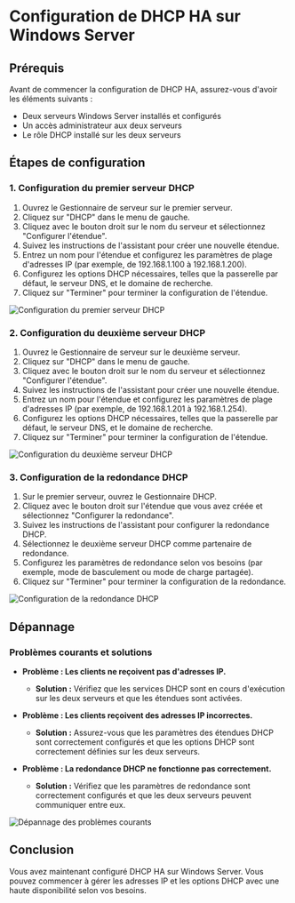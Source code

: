 # Configuration de DHCP HA sur Windows Server

## Prérequis

Avant de commencer la configuration de DHCP HA, assurez-vous d'avoir les éléments suivants :
- Deux serveurs Windows Server installés et configurés
- Un accès administrateur aux deux serveurs
- Le rôle DHCP installé sur les deux serveurs

## Étapes de configuration

### 1. Configuration du premier serveur DHCP

1. Ouvrez le Gestionnaire de serveur sur le premier serveur.
2. Cliquez sur "DHCP" dans le menu de gauche.
3. Cliquez avec le bouton droit sur le nom du serveur et sélectionnez "Configurer l'étendue".
4. Suivez les instructions de l'assistant pour créer une nouvelle étendue.
5. Entrez un nom pour l'étendue et configurez les paramètres de plage d'adresses IP (par exemple, de 192.168.1.100 à 192.168.1.200).
6. Configurez les options DHCP nécessaires, telles que la passerelle par défaut, le serveur DNS, et le domaine de recherche.
7. Cliquez sur "Terminer" pour terminer la configuration de l'étendue.

![Configuration du premier serveur DHCP](../images/windows_server_dhcp_ha_first_server.png)

### 2. Configuration du deuxième serveur DHCP

1. Ouvrez le Gestionnaire de serveur sur le deuxième serveur.
2. Cliquez sur "DHCP" dans le menu de gauche.
3. Cliquez avec le bouton droit sur le nom du serveur et sélectionnez "Configurer l'étendue".
4. Suivez les instructions de l'assistant pour créer une nouvelle étendue.
5. Entrez un nom pour l'étendue et configurez les paramètres de plage d'adresses IP (par exemple, de 192.168.1.201 à 192.168.1.254).
6. Configurez les options DHCP nécessaires, telles que la passerelle par défaut, le serveur DNS, et le domaine de recherche.
7. Cliquez sur "Terminer" pour terminer la configuration de l'étendue.

![Configuration du deuxième serveur DHCP](../images/windows_server_dhcp_ha_second_server.png)

### 3. Configuration de la redondance DHCP

1. Sur le premier serveur, ouvrez le Gestionnaire DHCP.
2. Cliquez avec le bouton droit sur l'étendue que vous avez créée et sélectionnez "Configurer la redondance".
3. Suivez les instructions de l'assistant pour configurer la redondance DHCP.
4. Sélectionnez le deuxième serveur DHCP comme partenaire de redondance.
5. Configurez les paramètres de redondance selon vos besoins (par exemple, mode de basculement ou mode de charge partagée).
6. Cliquez sur "Terminer" pour terminer la configuration de la redondance.

![Configuration de la redondance DHCP](../images/windows_server_dhcp_ha_failover.png)

## Dépannage

### Problèmes courants et solutions

- **Problème : Les clients ne reçoivent pas d'adresses IP.**
  - **Solution :** Vérifiez que les services DHCP sont en cours d'exécution sur les deux serveurs et que les étendues sont activées.

- **Problème : Les clients reçoivent des adresses IP incorrectes.**
  - **Solution :** Assurez-vous que les paramètres des étendues DHCP sont correctement configurés et que les options DHCP sont correctement définies sur les deux serveurs.

- **Problème : La redondance DHCP ne fonctionne pas correctement.**
  - **Solution :** Vérifiez que les paramètres de redondance sont correctement configurés et que les deux serveurs peuvent communiquer entre eux.

![Dépannage des problèmes courants](../images/windows_server_dhcp_ha_troubleshooting.png)

## Conclusion

Vous avez maintenant configuré DHCP HA sur Windows Server. Vous pouvez commencer à gérer les adresses IP et les options DHCP avec une haute disponibilité selon vos besoins.
